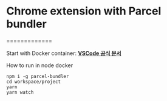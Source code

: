 # Chrome extension with Parcel bundler
=============

Start with Docker container: [**VSCode 공식 문서**](https://code.visualstudio.com/docs/remote/containers)


How to run in node docker

```
npm i -g parcel-bundler
cd workspace/project
yarn
yarn watch
```
